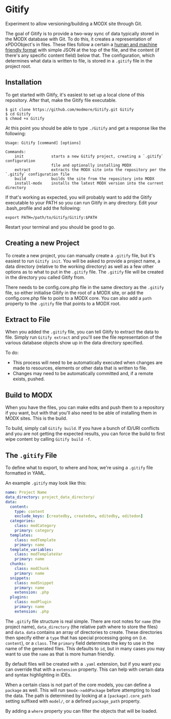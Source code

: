 Gitify
======

Experiment to allow versioning/building a MODX site through Git.

The goal of Gitify is to provide a two-way sync of data typically stored in the MODX database with Git. To do this, it creates a representation of xPDOObject's in files. These files follow a certain a [human and machine friendly format](https://gist.github.com/Mark-H/5acafdc1c364f70fa4e7) with simple JSON at the top of the file, and the content (if there's any specific content field) below that. The configuration, which determines what data is written to file, is stored in a `.gitify` file in the project root.

## Installation

To get started with Gitify, it's easiest to set up a local clone of this repository. After that, make the Gitify file executable.

```` shell
$ git clone https://github.com/modmore/Gitify.git Gitify
$ cd Gitify
$ chmod +x Gitify
````

At this point you should be able to type `./Gitify` and get a response like the following:

````
Usage: Gitify [command] [options]

Commands:
    init            starts a new Gitify project, creating a `.gitify` configuration
                    file and optionally installing MODX
    extract         extracts the MODX site into the repository per the `.gitify` configuration file
    build           builds the site from the repository into MODX
    install-modx    installs the latest MODX version into the current directory
````

If that's working as expected, you will probably want to add the Gitify executable to your PATH so you can run Gitify in any directory. Edit your .bash_profile and add the following:

````
export PATH=/path/to/Gitify/Gitify:$PATH
````

Restart your terminal and you should be good to go.

## Creating a new Project

To create a new project, you can manually create a `.gitify` file, but it's easiest to run `Gitify init`. You will be asked to provide a project name, a data directory (relative to the working directory) as well as a few other options as to what to put in the `.gitify` file. The `.gitify` file will be created in the directory you called Gitify from.

There needs to be config.core.php file in the same directory as the `.gitify` file, so either initialise Gitify in the root of a MODX site, or add the config.core.php file to point to a MODX core. You can also add a `path` property to the `.gitify` file that points to a MODX root.

## Extract to File

When you added the `.gitify` file, you can tell Gitify to extract the data to file. Simply run `Gitify extract` and you'll see the file representation of the various database objects show up in the data directory specified.

To do:

* This process will need to be automatically executed when changes are made to resources, elements or other data that is written to file.
* Changes may need to be automatically committed and, if a remote exists, pushed.

## Build to MODX

When you have the files, you can make edits and push them to a repository if you want, but with that you'll also need to be able of installing them in MODX sites. This is the build.

To build, simply call `Gitify build`. If you have a bunch of ID/URI conflicts and you are not getting the expected results, you can force the build to first wipe content by calling `Gitify build -f`.

## The `.gitify` File

To define what to export, to where and how, we're using a `.gitify` file formatted in YAML.

An example `.gitify` may look like this:

```` yaml
name: Project Name
data_directory: project_data_directory/
data:
  content:
    type: content
    exclude_keys: [createdby, createdon, editedby, editedon]
  categories:
    class: modCategory
    primary: category
  templates:
    class: modTemplate
    primary: name
  template_variables:
    class: modTemplateVar
    primary: name
  chunks:
    class: modChunk
    primary: name
  snippets:
    class: modSnippet
    primary: name
    extension: .php
  plugins:
    class: modPlugin
    primary: name
    extension: .php
````

The `.gitify` file structure is real simple. There are root notes for `name` (the project name), `data_directory` (the relative path where to store the files) and `data`. `data` contains an array of directories to create. These directories then specify either a `type` that has special processing going on (i.e. `content`), or a `class`. The `primary` field determines the key to use in the name of the generated files. This defaults to `id`, but in many cases you may want to use the `name` as that is more human friendly.

By default files will be created with a `.yaml` extension, but if you want you can override that with a `extension` property. This can help with certain data and syntax highlighting in IDEs.

When a certain class is not part of the core models, you can define a `package` as well. This will run `$modx->addPackage` before attempting to load the data. The path is determined by looking at a `[package].core_path` setting suffixed with `model/`, or a defined `package_path` property.

By adding a `where` property you can filter the objects that will be loaded.
